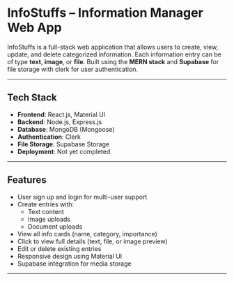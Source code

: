 # InfoStuffs – Information Manager Web App

InfoStuffs is a full-stack web application that allows users to create, view, update, and delete categorized information. Each information entry can be of type **text**, **image**, or **file**. Built using the **MERN stack** and **Supabase** for file storage with clerk for user authentication.

---

## Tech Stack

- **Frontend**: React.js, Material UI
- **Backend**: Node.js, Express.js
- **Database**: MongoDB (Mongoose)
- **Authentication**: Clerk
- **File Storage**: Supabase Storage
- **Deployment**: Not yet completed

---

## Features

- User sign up and login for multi-user support
- Create entries with:
  - Text content
  - Image uploads
  - Document uploads
- View all info cards (name, category, importance)
- Click to view full details (text, file, or image preview)
- Edit or delete existing entries
- Responsive design using Material UI
- Supabase integration for media storage

---
